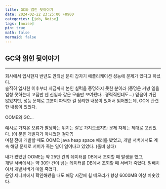 ```yaml
---
title: GC와 얽힌 뒷이야기
date: 2024-02-22 23:25:00 +0900
categories: [job, Noise]
tags: [noise]
pin: true
math: false
mermaid: false
---
```


## GC와 얽힌 뒷이야기
<hr/>

회사에서 입사한지 반년도 안되신 분이 갑자기 애플리케이션 성능에 문제가 있다고 하셨다.   
솔직히 입사한 이후부터 지금까지 본인 실력을 증명하지 못한 분이라
(증명은 커녕 일을 엄청 못하는데 고집만 센 신입과 같은 모습만 보여줬다.. 경력직인데도...)
믿음이 가진 않았지만, 성능 문제로 그분이 파악한 걸 정리한 내용이 있어서 읽어봤는데, GC에 관련한 내용이 있었다.   
   
OOME와 GC...   
   
예시로 가져온 오류가 발생하는 위치는 잘못 가져오셨지만 문제 자체는 제대로 꼬집었다. (이 분은 개발자가 아니었던 걸까?)   
며칠 전에 개발할 때도 OOME: java heap space 에러를 봤었고, 
개발 서버에서도 계속 해당 문제로 서버가 죽는 일이 일어나고 있었다. (좀비 상태)   
   
내가 봤었던 OOME는 약 25만 건의 데이터를 DB에서 조회할 때 발생을 했고,   
개발 서버에서는 약 30만 건이 넘는 데이터를 DB에서 조회할 때 서버가 죽었다. 일배치여서 개발서버가 매일 죽었다.   
운영 제니퍼에서 확인해봤을 때도 해당 시간에 힙 메모리가 항상 6000MB 이상 치솟았다.
